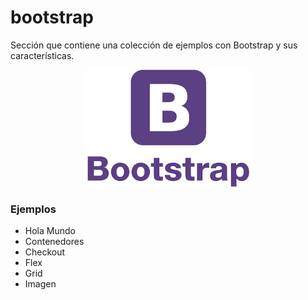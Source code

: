 # bootstrap
Sección que contiene una colección de ejemplos con Bootstrap y sus características.

<p align="center"><img src="bootstrap-logo.png"></p>

### Ejemplos
* Hola Mundo
* Contenedores
* Checkout
* Flex
* Grid
* Imagen

